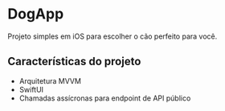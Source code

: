 # DogApp
Projeto simples em iOS para escolher o cão perfeito para você.

## Características do projeto
- Arquitetura MVVM
- SwiftUI
- Chamadas assícronas para endpoint de API público
